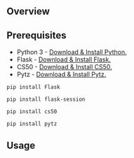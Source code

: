 ## Overview



## Prerequisites
  - Python 3 - [Download & Install Python.](https://www.python.org/downloads/)
  - Flask - [Download & Install Flask.](https://flask.palletsprojects.com/en/3.0.x/installation/)
  - CS50 - [Download & Install CS50.](https://cs50.readthedocs.io/libraries/cs50/python/)
  - Pytz - [Download & Install Pytz.]([https://cs50.readthedocs.io/libraries/cs50/python/](https://pypi.org/project/pytz/))
```
pip install Flask
```
```
pip install flask-session
```
```
pip install cs50
```
```
pip install pytz
```

## Usage
